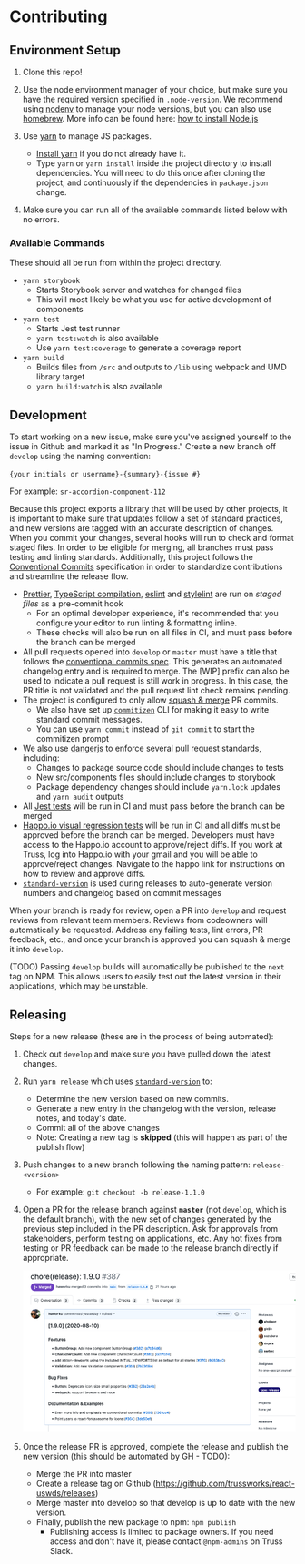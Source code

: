 # Contributing

## Environment Setup

1. Clone this repo!

1. Use the node environment manager of your choice, but make sure you have the required version specified in `.node-version`. We recommend using [nodenv](https://github.com/nodenv/nodenv) to manage your node versions, but you can also use [homebrew](https://brew.sh/). More info can be found here: [how to install Node.js](https://nodejs.dev/how-to-install-nodejs)

1. Use [yarn](https://yarnpkg.com) to manage JS packages.

   - [Install yarn](https://yarnpkg.com/en/docs/install) if you do not already have it.
   - Type `yarn` or `yarn install` inside the project directory to install dependencies. You will need to do this once after cloning the project, and continuously if the dependencies in `package.json` change.

1. Make sure you can run all of the available commands listed below with no errors.

### Available Commands

These should all be run from within the project directory.

- `yarn storybook`
  - Starts Storybook server and watches for changed files
  - This will most likely be what you use for active development of components
- `yarn test`
  - Starts Jest test runner
  - `yarn test:watch` is also available
  - Use `yarn test:coverage` to generate a coverage report
- `yarn build`
  - Builds files from `/src` and outputs to `/lib` using webpack and UMD library target
  - `yarn build:watch` is also available

## Development

To start working on a new issue, make sure you've assigned yourself to the issue in Github and marked it as "In Progress." Create a new branch off `develop` using the naming convention:

`{your initials or username}-{summary}-{issue #}`

For example: `sr-accordion-component-112`

Because this project exports a library that will be used by other projects, it is important to make sure that updates follow a set of standard practices, and new versions are tagged with an accurate description of changes. When you commit your changes, several hooks will run to check and format staged files. In order to be eligible for merging, all branches must pass testing and linting standards. Additionally, this project follows the [Conventional Commits](https://www.conventionalcommits.org/en/v1.0.0/#summary) specification in order to standardize contributions and streamline the release flow.

- [Prettier](https://prettier.io/), [TypeScript compilation](https://www.typescriptlang.org/), [eslint](https://eslint.org/) and [stylelint](https://stylelint.io/) are run on _staged files_ as a pre-commit hook
  - For an optimal developer experience, it's recommended that you configure your editor to run linting & formatting inline.
  - These checks will also be run on all files in CI, and must pass before the branch can be merged
- All pull requests opened into `develop` or `master` must have a title that follows the [conventional commits spec](https://github.com/conventional-changelog/commitlint/tree/master/%40commitlint/config-conventional). This generates an automated changelog entry and is required to merge. The [WIP] prefix can also be used to indicate a pull request is still work in progress. In this case,  the PR title is not validated and the pull request lint check remains pending.
- The project is configured to only allow [squash & merge](https://help.github.com/en/github/collaborating-with-issues-and-pull-requests/about-pull-request-merges#squash-and-merge-your-pull-request-commits) PR commits.
  - We also have set up [`commitizen`](https://commitizen.github.io/cz-cli/) CLI for making it easy to write standard commit messages.
  - You can use `yarn commit` instead of `git commit` to start the commitizen prompt
- We also use [dangerjs](https://github.com/danger/danger-js) to enforce several pull request standards, including:
  - Changes to package source code should include changes to tests
  - New src/components files should include changes to storybook
  - Package dependency changes should include `yarn.lock` updates and `yarn audit` outputs
- All [Jest tests](https://jestjs.io/) will be run in CI and must pass before the branch can be merged
- [Happo.io visual regression tests](https://docs.happo.io/docs/reviewing-diffs) will be run in CI and all diffs must be approved before the branch can be merged. Developers must have access to the Happo.io account to approve/reject diffs. If you work at Truss, log into Happo.io with your gmail and you will be able to approve/reject changes. Navigate to the happo link for instructions on how to review and approve diffs.
- [`standard-version`](https://github.com/conventional-changelog/standard-version) is used during releases to auto-generate version numbers and changelog based on commit messages

When your branch is ready for review, open a PR into `develop` and request reviews from relevant team members. Reviews from codeowners will automatically be requested. Address any failing tests, lint errors, PR feedback, etc., and once your branch is approved you can squash & merge it into `develop`.

(TODO) Passing `develop` builds will automatically be published to the `next` tag on NPM. This allows users to easily test out the latest version in their applications, which may be unstable.

## Releasing

Steps for a new release (these are in the process of being automated):

1. Check out `develop` and make sure you have pulled down the latest changes.

1. Run `yarn release` which uses [`standard-version`](https://github.com/conventional-changelog/standard-version) to:

   - Determine the new version based on new commits.
   - Generate a new entry in the changelog with the version, release notes, and today's date.
   - Commit all of the above changes
   - Note: Creating a new tag is **skipped** (this will happen as part of the publish flow)

1. Push changes to a new branch following the naming pattern: `release-<version>`

   - For example: `git checkout -b release-1.1.0`

1. Open a PR for the release branch against **`master`** (not `develop`, which is the default branch), with the new set of changes generated by the previous step included in the PR description. Ask for approvals from stakeholders, perform testing on applications, etc. Any hot fixes from testing or PR feedback can be made to the release branch directly if appropriate.

   ![image](./release_PR.png)

1. Once the release PR is approved, complete the release and publish the new version (this should be automated by GH - TODO):
   - Merge the PR into master
   - Create a release tag on Github (https://github.com/trussworks/react-uswds/releases)
   - Merge master into develop so that develop is up to date with the new version.
   - Finally, publish the new package to npm: `npm publish`
     - Publishing access is limited to package owners. If you need access and don't have it, please contact `@npm-admins` on Truss Slack.
